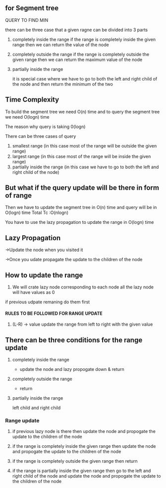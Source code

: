 ## for Segment tree

QUERY TO FIND MIN

there can be three case that a given ragne can be divided into 3 parts

1. completely inside the range
   if the range is completely inside the given range then we can return the value of the node

2. completely outside the range
   if the range is completely outside the given range then we can return the maximum value of the node

3. partially inside the range

   it is special case where we have to go to both the left and right child of the node and then return the minimum of the two

## Time Complexity

To build the segment tree we need O(n) time and to query the segment tree we need O(logn) time

The reason why query is taking 0(logn)

There can be three cases of query

1. smallest range (in this case most of the range will be outside the given range)
2. largest range (in this case most of the range will be inside the given range)
3. partially inside the range (in this case we have to go to both the left and right child of the node)

## But what if the query update will be there in form of range

Then we have to update the segment tree in O(n) time and query will be in O(logn) time Total Tc :O(nlogn)

You have to use the lazy propagation to update the range in O(logn) time

## Lazy Propagation

->Update the node when you visited it

->Once you udate propagate the update to the children of the node

## How to update the range

1. We will crate lazy node corresponding to each node
   all the lazy node will have values as 0

if previous udpate remaning do them first

#### RULES TO BE FOLLOWED FOR RANGE UPDATE

1. (L-R) -> value update the range from left to right with the given value

## There can be three conditions for the range update

1. completely inside the range

   - update the node and lazy propogate down & return

2. completely outside the range

   - return

3. partially inside the range

   left child and right child

### Range update

1. if previous lazy node is there then update the node and propogate the update to the children of the node

2. if the range is completely inside the given range then update the node and propogate the update to the children of the node

3. if the range is completely outside the given range then return

4. if the range is partially inside the given range then go to the left and right child of the node and update the node and propogate the update to the children of the node
